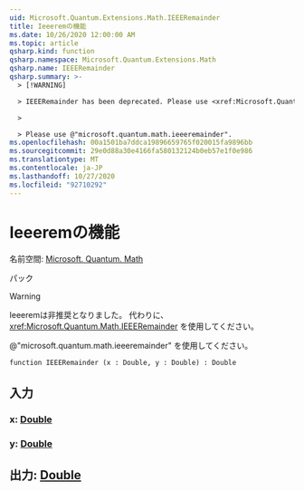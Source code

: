 ```yaml
---
uid: Microsoft.Quantum.Extensions.Math.IEEERemainder
title: Ieeeremの機能
ms.date: 10/26/2020 12:00:00 AM
ms.topic: article
qsharp.kind: function
qsharp.namespace: Microsoft.Quantum.Extensions.Math
qsharp.name: IEEERemainder
qsharp.summary: >-
  > [!WARNING]

  > IEEERemainder has been deprecated. Please use <xref:Microsoft.Quantum.Math.IEEERemainder> instead.

  >

  > Please use @"microsoft.quantum.math.ieeeremainder".
ms.openlocfilehash: 00a1501ba7ddca19896659765f020015fa9896bb
ms.sourcegitcommit: 29e0d88a30e4166fa580132124b0eb57e1f0e986
ms.translationtype: MT
ms.contentlocale: ja-JP
ms.lasthandoff: 10/27/2020
ms.locfileid: "92710292"
---
```

# <a name="ieeeremainder-function"></a>Ieeeremの機能

名前空間: [Microsoft. Quantum. Math](xref:Microsoft.Quantum.Extensions.Math)

パック [](https://nuget.org/packages/)


> [!WARNING]
> Ieeeremは非推奨となりました。 代わりに、<xref:Microsoft.Quantum.Math.IEEERemainder> を使用してください。
>
> @"microsoft.quantum.math.ieeeremainder" を使用してください。



```qsharp
function IEEERemainder (x : Double, y : Double) : Double
```


## <a name="input"></a>入力

### <a name="x--double"></a>x: [Double](xref:microsoft.quantum.lang-ref.double)




### <a name="y--double"></a>y: [Double](xref:microsoft.quantum.lang-ref.double)





## <a name="output--double"></a>出力: [Double](xref:microsoft.quantum.lang-ref.double)

